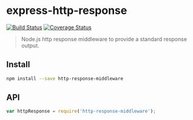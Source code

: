 # express-http-response

[![Build Status](https://travis-ci.org/danielemoraschi/express-http-response.svg)](https://travis-ci.org/danielemoraschi/express-http-response)
[![Coverage Status](https://coveralls.io/repos/danielemoraschi/express-http-response/badge.svg?branch=master&service=github)](https://coveralls.io/github/danielemoraschi/express-http-response?branch=master)

> Node.js http response middleware to provide a standard response output.

## Install

```bash
npm install --save http-response-middleware
```

## API

```js
var httpResponse = require('http-response-middleware');
```
